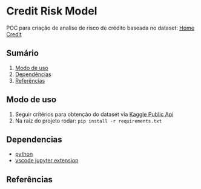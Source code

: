 # Credit Risk Model
POC para criação de analise de risco de crédito baseada no dataset: [Home Credit](https://www.kaggle.com/competitions/home-credit-credit-risk-model-stability/overview)

## Sumário
1. [Modo de uso](#modo-de-uso)
2. [Dependências](#dependencias)
3. [Referências](#referencias)

## Modo de uso
1. Seguir critérios para obtenção do dataset via [Kaggle Public Api](https://www.kaggle.com/docs/api#getting-started-installation-&-authentication)
2. Na raiz do projeto rodar: `pip install -r requirements.txt`

## Dependencias
- [python](https://www.python.org/)
- [vscode jupyter extension](https://github.com/Microsoft/vscode-jupyter)

## Referências
